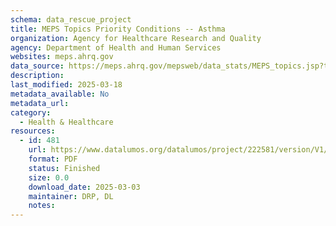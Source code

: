 ```yaml
---
schema: data_rescue_project 
title: MEPS Topics Priority Conditions -- Asthma
organization: Agency for Healthcare Research and Quality
agency: Department of Health and Human Services
websites: meps.ahrq.gov
data_source: https://meps.ahrq.gov/mepsweb/data_stats/MEPS_topics.jsp?topicid=4Z4
description: 
last_modified: 2025-03-18
metadata_available: No
metadata_url: 
category:
  - Health & Healthcare 
resources:
  - id: 481
    url: https://www.datalumos.org/datalumos/project/222581/version/V1/view
    format: PDF
    status: Finished
    size: 0.0
    download_date: 2025-03-03
    maintainer: DRP, DL
    notes: 
---
```

